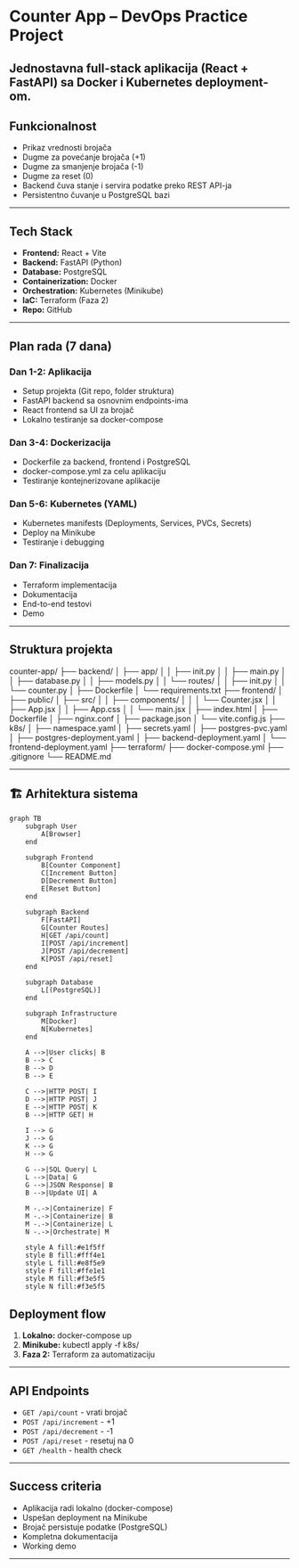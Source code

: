 # Counter App – DevOps Practice Project

Jednostavna full-stack aplikacija (React + FastAPI) sa Docker i Kubernetes deployment-om.  
---

## Funkcionalnost

- Prikaz vrednosti brojača
- Dugme za povećanje brojača (+1)
- Dugme za smanjenje brojača (-1)
- Dugme za reset (0)
- Backend čuva stanje i servira podatke preko REST API-ja
- Persistentno čuvanje u PostgreSQL bazi

---

## Tech Stack

- **Frontend:** React + Vite
- **Backend:** FastAPI (Python)
- **Database:** PostgreSQL
- **Containerization:** Docker
- **Orchestration:** Kubernetes (Minikube)
- **IaC:** Terraform (Faza 2)
- **Repo:** GitHub

---

## Plan rada (7 dana)

### **Dan 1-2: Aplikacija**
- Setup projekta (Git repo, folder struktura)
- FastAPI backend sa osnovnim endpoints-ima
- React frontend sa UI za brojač
- Lokalno testiranje sa docker-compose

### **Dan 3-4: Dockerizacija**
- Dockerfile za backend, frontend i PostgreSQL
- docker-compose.yml za celu aplikaciju
- Testiranje kontejnerizovane aplikacije

### **Dan 5-6: Kubernetes (YAML)**
- Kubernetes manifests (Deployments, Services, PVCs, Secrets)
- Deploy na Minikube
- Testiranje i debugging

### **Dan 7: Finalizacija**
- Terraform implementacija
- Dokumentacija
- End-to-end testovi
- Demo

---

## Struktura projekta


counter-app/
├── backend/
│   ├── app/
│   │   ├── init.py
│   │   ├── main.py
│   │   ├── database.py
│   │   ├── models.py
│   │   └── routes/
│   │       ├── init.py
│   │       └── counter.py
│   ├── Dockerfile
│   └── requirements.txt
├── frontend/
│   ├── public/
│   ├── src/
│   │   ├── components/
│   │   │   └── Counter.jsx
│   │   ├── App.jsx
│   │   ├── App.css
│   │   └── main.jsx
│   ├── index.html
│   ├── Dockerfile
│   ├── nginx.conf
│   ├── package.json
│   └── vite.config.js
├── k8s/
│   ├── namespace.yaml
│   ├── secrets.yaml
│   ├── postgres-pvc.yaml
│   ├── postgres-deployment.yaml
│   ├── backend-deployment.yaml
│   └── frontend-deployment.yaml
├── terraform/
├── docker-compose.yml
├── .gitignore
└── README.md

---
## 🏗️ Arhitektura sistema
```mermaid
graph TB
    subgraph User
        A[Browser]
    end
    
    subgraph Frontend
        B[Counter Component]
        C[Increment Button]
        D[Decrement Button]
        E[Reset Button]
    end
    
    subgraph Backend
        F[FastAPI]
        G[Counter Routes]
        H[GET /api/count]
        I[POST /api/increment]
        J[POST /api/decrement]
        K[POST /api/reset]
    end
    
    subgraph Database
        L[(PostgreSQL)]
    end
    
    subgraph Infrastructure
        M[Docker]
        N[Kubernetes]
    end
    
    A -->|User clicks| B
    B --> C
    B --> D
    B --> E
    
    C -->|HTTP POST| I
    D -->|HTTP POST| J
    E -->|HTTP POST| K
    B -->|HTTP GET| H
    
    I --> G
    J --> G
    K --> G
    H --> G
    
    G -->|SQL Query| L
    L -->|Data| G
    G -->|JSON Response| B
    B -->|Update UI| A
    
    M -.->|Containerize| F
    M -.->|Containerize| B
    M -.->|Containerize| L
    N -.->|Orchestrate| M
    
    style A fill:#e1f5ff
    style B fill:#fff4e1
    style L fill:#e8f5e9
    style F fill:#ffe1e1
    style M fill:#f3e5f5
    style N fill:#f3e5f5
```

## Deployment flow

1. **Lokalno:** docker-compose up
2. **Minikube:** kubectl apply -f k8s/
3. **Faza 2:** Terraform za automatizaciju

---

## API Endpoints

- `GET /api/count` - vrati brojač
- `POST /api/increment` - +1
- `POST /api/decrement` - -1
- `POST /api/reset` - resetuj na 0
- `GET /health` - health check

---

## Success criteria

- Aplikacija radi lokalno (docker-compose)
- Uspešan deployment na Minikube
- Brojač persistuje podatke (PostgreSQL)
- Kompletna dokumentacija
- Working demo

---
